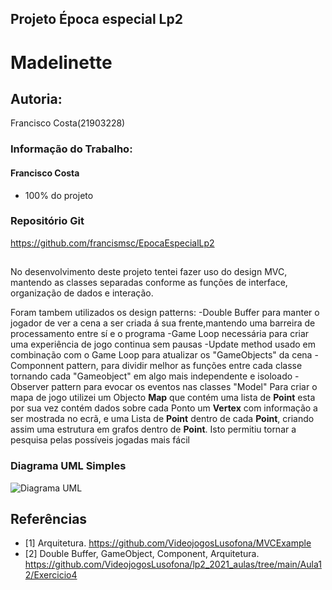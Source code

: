 ## Projeto Época especial Lp2
# Madelinette 

## Autoria:
Francisco Costa(21903228)

### Informação do Trabalho:
#### Francisco Costa
  - 100% do projeto

### Repositório Git
https://github.com/francismsc/EpocaEspecialLp2

##
No desenvolvimento deste projeto tentei fazer uso do design MVC, mantendo
as classes separadas conforme as funções de interface, organização de dados e interação.

Foram tambem utilizados os design patterns:
 -Double Buffer para manter o jogador de ver a cena a ser criada á sua frente,mantendo uma barreira de processamento entre sí e o programa
 -Game Loop necessária para criar uma experiência de jogo continua sem pausas
 -Update method usado em combinação com o Game Loop para atualizar os "GameObjects"
 da cena
 -Componnent pattern, para dividir melhor as funções entre cada classe tornando cada "Gameobject" em algo mais independente e isoloado
  -Observer pattern para evocar os eventos nas classes "Model"
Para criar o mapa de jogo utilizei um Objecto **Map** que contém uma lista de **Point** esta por sua vez contém dados sobre cada Ponto um **Vertex** com informação a ser mostrada no ecrã, e uma Lista de **Point** dentro de cada **Point**, criando assim uma estrutura em grafos dentro de **Point**. Isto permitiu tornar a pesquisa pelas possíveis jogadas mais fácil

### Diagrama UML Simples
![Diagrama UML](Uml.png)

## Referências
- [1] Arquitetura. https://github.com/VideojogosLusofona/MVCExample
- [2] Double Buffer, GameObject, Component, Arquitetura. https://github.com/VideojogosLusofona/lp2_2021_aulas/tree/main/Aula12/Exercicio4